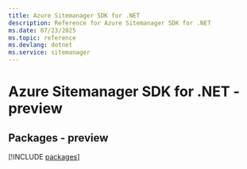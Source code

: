 ```yaml
---
title: Azure Sitemanager SDK for .NET
description: Reference for Azure Sitemanager SDK for .NET
ms.date: 07/23/2025
ms.topic: reference
ms.devlang: dotnet
ms.service: sitemanager
---
```

# Azure Sitemanager SDK for .NET - preview
## Packages - preview
[!INCLUDE [packages](sitemanager-index.md)]